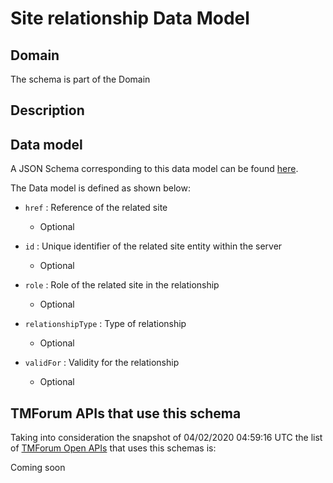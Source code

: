 # Site relationship Data Model

## Domain

The  schema is part of the  Domain

## Description



## Data model

A JSON Schema corresponding to this data model can be found
[here](https://github.com/tmforum-rand/schemas/blob/candidates/Common/SiteRelationship.schema.json).

The Data model is defined as shown below:

- `href` : Reference of the related site

  - Optional


- `id` : Unique identifier of the related site entity within the server

  - Optional


- `role` : Role of the related site in the relationship

  - Optional


- `relationshipType` : Type of relationship

  - Optional


- `validFor` : Validity for the relationship

  - Optional






## TMForum APIs that use this schema

Taking into consideration the snapshot of 04/02/2020 04:59:16 UTC the list of [TMForum Open APIs](https://www.tmforum.org/open-apis/) that uses this schemas is:

Coming soon